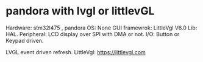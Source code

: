 # pandora with lvgl or littlevGL

 Hardware: stm32l475 , pandora
 OS: None
 GUI framewrok: LittleVgl V6.0
 Lib: HAL.
 Peripheral: LCD display over SPI with DMA or not.
 I/O: Button or Keypad driven.


LVGL event driven refresh. 
LittleVgl: https://littlevgl.com
